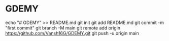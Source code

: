 # GDEMY
echo "# GDEMY" >> README.md
git init
git add README.md
git commit -m "first commit"
git branch -M main
git remote add origin https://github.com/Vansh16G/GDEMY.git
git push -u origin main
